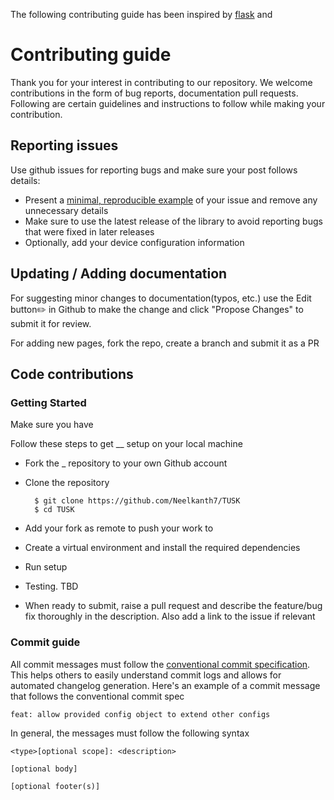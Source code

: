 The following contributing guide has been inspired by [flask](https://github.com/pallets/flask/blob/main/CONTRIBUTING.rst) and 

# Contributing guide

Thank you for your interest in contributing to our repository. We welcome contributions in the form of bug reports, documentation  pull requests. Following are certain guidelines and instructions to follow while making your contribution.

## Reporting issues

Use github issues for reporting bugs and make sure your post follows details:
- Present a [minimal, reproducible example](https://stackoverflow.com/help/minimal-reproducible-example) of your issue and remove any unnecessary details
- Make sure to use the latest release of the library to avoid reporting bugs that were fixed in later releases
- Optionally, add your device configuration information

## Updating / Adding documentation

For suggesting minor changes to documentation(typos, etc.) use the Edit button✏️ in Github to make the change and click "Propose Changes" to submit it for review.

For adding new pages, fork the repo, create a branch and submit it as a PR

## Code contributions

### Getting Started

Make sure you have 

Follow these steps to get __ setup on your local machine
- Fork the _ repository to your own Github account 
- Clone the repository

        $ git clone https://github.com/Neelkanth7/TUSK
        $ cd TUSK
- Add your fork as remote to push your work to
- Create a virtual environment and install the required dependencies
- Run setup
- Testing. TBD
- When ready to submit, raise a pull request and describe the feature/bug fix thoroughly in the description. Also add a link to the issue if relevant

### Commit guide

All commit messages must follow the [conventional commit specification](https://www.conventionalcommits.org/en/v1.0.0/). This helps others to easily understand commit logs and allows for automated changelog generation. Here's an example of a commit message that follows the conventional commit spec

    feat: allow provided config object to extend other configs

In general, the messages must follow the following syntax

    <type>[optional scope]: <description>

    [optional body]

    [optional footer(s)]